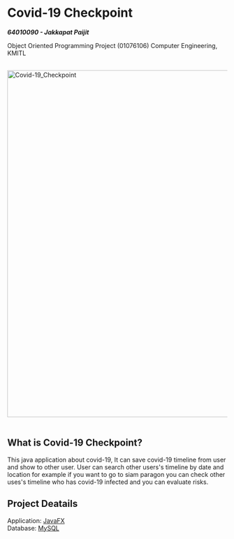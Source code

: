 # Covid-19 Checkpoint

***64010090 - Jakkapat Paijit***

Object Oriented Programming Project (01076106) Computer Engineering, KMITL<br><br>

<img width="796" alt="Covid-19_Checkpoint" src="https://user-images.githubusercontent.com/86193685/194172499-54310631-08f2-483a-aead-b4995a6e7900.png"><br>
<br>

## What is Covid-19 Checkpoint? 
This java application about covid-19, It can save covid-19 timeline from user and show to other user. User can search other users's timeline by date and location for example if you want to go to siam paragon you can check other uses's timeline who has covid-19 infected and you can evaluate risks.


## Project Deatails
Application: [JavaFX](https://openjfx.io/)<br>
Database: [MySQL](https://www.mysql.com/)
